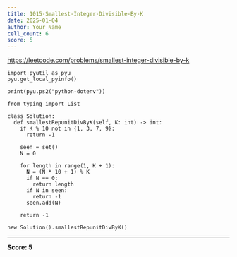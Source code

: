 ```yaml
---
title: 1015-Smallest-Integer-Divisible-By-K
date: 2025-01-04
author: Your Name
cell_count: 6
score: 5
---
```


https://leetcode.com/problems/smallest-integer-divisible-by-k


```
import pyutil as pyu
pyu.get_local_pyinfo()
```


```
print(pyu.ps2("python-dotenv"))
```


```
from typing import List
```


```
class Solution:
  def smallestRepunitDivByK(self, K: int) -> int:
    if K % 10 not in {1, 3, 7, 9}:
      return -1

    seen = set()
    N = 0

    for length in range(1, K + 1):
      N = (N * 10 + 1) % K
      if N == 0:
        return length
      if N in seen:
        return -1
      seen.add(N)

    return -1
```


```
new Solution().smallestRepunitDivByK()
```


---
**Score: 5**